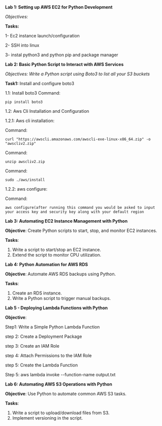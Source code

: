 **Lab 1: Setting up AWS EC2 for Python Development**

*Objectives:*

**Tasks:**

1- Ec2 instance launch/configuration

2- SSH into linux

3- instal python3 and python pip and package manager

**Lab 2: Basic Python Script to Interact with AWS Services**

*Objectives: Write a Python script using Boto3 to list all your S3 buckets*

**Task1:**
Install and configure boto3

1.1: Install boto3
 Command:
  
  	pip install boto3
   
  
1.2: Aws Cli  Installation and Configuration
	     
1.2.1: Aws cli installation:

  Command:
  
   	curl "https://awscli.amazonaws.com/awscli-exe-linux-x86_64.zip" -o "awscliv2.zip"	
    
   
 Command: 
 
 	unzip awscliv2.zip

 Command: 
 
 	sudo ./aws/install
   

1.2.2: aws configure:

Command: 

 	aws configure(after running this command you would be asked to input your access key and security key along with your default region


**Lab 3: Automating EC2 Instance Management with Python**

**Objective**:
Create Python scripts to start, stop, and monitor EC2 instances.

**Tasks**:
1. Write a script to start/stop an EC2 instance.
2. Extend the script to monitor CPU utilization.

**Lab 4: Python Automation for AWS RDS**

**Objective**:
Automate AWS RDS backups using Python.

**Tasks**:
1. Create an RDS instance.
2. Write a Python script to trigger manual backups.

**Lab 5 - Deploying Lambda Functions with Python**

**Objective**:

Step1:
Write a Simple Python Lambda Function

step 2:
Create a Deployment Package

step 3:
Create an IAM Role

step 4:
Attach Permissions to the IAM Role

step 5:
Create the Lambda Function

Step 5:
aws lambda invoke --function-name <your-function-name> output.txt


**Lab 6: Automating AWS S3 Operations with Python**

**Objective**:
Use Python to automate common AWS S3 tasks.

**Tasks**:
1. Write a script to upload/download files from S3.
2. Implement versioning in the script.




